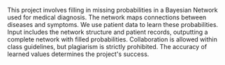 This project involves filling in missing probabilities in a Bayesian Network used for medical diagnosis. The network maps connections between diseases and symptoms. We use patient data to learn these probabilities. Input includes the network structure and patient records, outputting a complete network with filled probabilities. Collaboration is allowed within class guidelines, but plagiarism is strictly prohibited. The accuracy of learned values determines the project's success.
